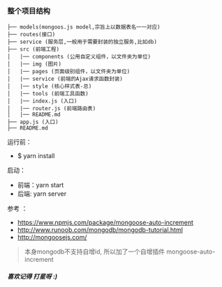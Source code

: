 ### 整个项目结构

```
├── models(mongoos.js model,宗旨上以数据表名一一对应)
├── routes(接口)
├── service (服务层,一般用于需要封装的独立服务,比如db)
├── src (前端工程)
│   |── components (公用自定义组件，以文件夹为单位)
│   |── img (图片)
│   |── pages (页面级别组件，以文件夹为单位)
│   |── service (前端的Ajax请求函数封装)
│   |── style (核心样式表-总)
│   |── tools (前端工具函数)
│   |── index.js (入口)
│   |── router.js (前端路由表)
│   |── README.md
├── app.js (入口)
├── README.md
```

运行前：
- $ yarn install

启动：
- 前端：yarn start
- 后端: yarn server


参考 ：
- https://www.npmjs.com/package/mongoose-auto-increment
- http://www.runoob.com/mongodb/mongodb-tutorial.html
- http://mongoosejs.com/


> 本身mongodb不支持自增id,
所以加了一个自增插件
mongoose-auto-increment


##### 喜欢记得 打星呀 :)
